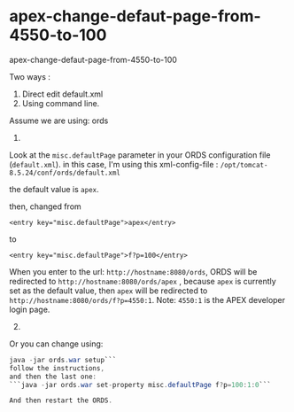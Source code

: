 # apex-change-defaut-page-from-4550-to-100
apex-change-defaut-page-from-4550-to-100

Two ways :
1. Direct edit default.xml
2. Using command line.


Assume we are using: ords

1.
Look at the ```misc.defaultPage``` parameter in your ORDS configuration file (```default.xml```). 
in this case, I'm using this xml-config-file : ```/opt/tomcat-8.5.24/conf/ords/default.xml```

the default value is ```apex```.

then, changed from

```<entry key="misc.defaultPage">apex</entry>```

to 

```<entry key="misc.defaultPage">f?p=100</entry>```
 
When you enter to the url: ```http://hostname:8080/ords```, ORDS will be redirected to ```http://hostname:8080/ords/apex``` , because ```apex``` is currently set as the default value, then ```apex``` will be redirected to ```http://hostname:8080/ords/f?p=4550:1```. 
Note: ```4550:1``` is the APEX developer login page.

2. 
Or you can change using:

```java -jar ords.war configdir /usr/local/tomcat-8.5.24/conf
java -jar ords.war setup```
follow the instructions,
and then the last one:
```java -jar ords.war set-property misc.defaultPage f?p=100:1:0```

And then restart the ORDS.


